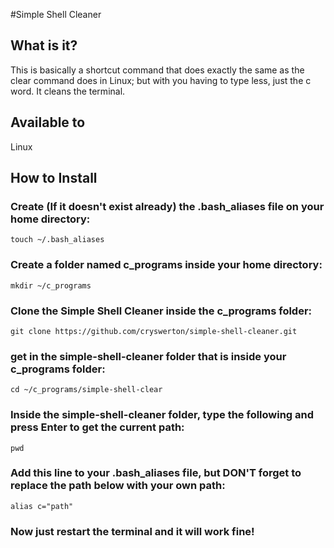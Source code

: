#Simple Shell Cleaner

## What is it?
This is basically a shortcut command that does exactly the same as the clear command does in Linux; but with you having to type less, just the c word. It cleans the terminal.

## Available to

Linux

## How to Install

### Create (If it doesn't exist already) the .bash_aliases file on your home directory:
```
touch ~/.bash_aliases
```
### Create a folder named c_programs inside your home directory:
```
mkdir ~/c_programs
```
### Clone the Simple Shell Cleaner inside the c_programs folder:
```
git clone https://github.com/cryswerton/simple-shell-cleaner.git
```
### get in the simple-shell-cleaner folder that is inside your c_programs folder:
```
cd ~/c_programs/simple-shell-clear
```
### Inside the simple-shell-cleaner folder, type the following and press Enter to get the current path:
```
pwd
```
### Add this line to your .bash_aliases file, but **DON'T** forget to replace the path below with your own path:
```
alias c="path"
```
### Now just restart the terminal and it will work fine!


